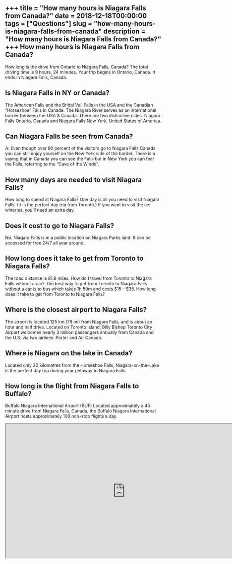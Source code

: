 +++
title = "How many hours is Niagara Falls from Canada?"
date = 2018-12-18T00:00:00
tags = ["Questions"]
slug = "how-many-hours-is-niagara-falls-from-canada"
description = "How many hours is Niagara Falls from Canada?"
+++
How many hours is Niagara Falls from Canada?
--------------------------------------------

How long is the drive from Ontario to Niagara Falls, Canada? The total driving time is 9 hours, 24 minutes. Your trip begins in Ontario, Canada. It ends in Niagara Falls, Canada.

Is Niagara Falls in NY or Canada?
---------------------------------

The American Falls and the Bridal Veil Falls in the USA and the Canadian “Horseshoe” Falls in Canada. The Niagara River serves as an international border between the USA &amp; Canada. There are two distinctive cities. Niagara Falls Ontario, Canada and Niagara Falls New York, United States of America.

Can Niagara Falls be seen from Canada?
--------------------------------------

A: Even though over 90 percent of the visitors go to Niagara Falls Canada you can still enjoy yourself on the New York side of the border. There is a saying that in Canada you can see the Falls but in New York you can feel the Falls, referring to the “Cave of the Winds”.

How many days are needed to visit Niagara Falls?
------------------------------------------------

How long to spend at Niagara Falls? One day is all you need to visit Niagara Falls. (It is the perfect day trip from Toronto.) If you want to visit the ice wineries, you’ll need an extra day.

Does it cost to go to Niagara Falls?
------------------------------------

No. Niagara Falls is in a public location on Niagara Parks land. It can be accessed for free 24/7 all year around.

How long does it take to get from Toronto to Niagara Falls?
-----------------------------------------------------------

The road distance is 81.9 miles. How do I travel from Toronto to Niagara Falls without a car? The best way to get from Toronto to Niagara Falls without a car is to bus which takes 1h 50m and costs $15 – $35. How long does it take to get from Toronto to Niagara Falls?

Where is the closest airport to Niagara Falls?
----------------------------------------------

The airport is located 125 km (78 mi) from Niagara Falls, and is about an hour and half drive. Located on Toronto Island, Billy Bishop Toronto City Airport welcomes nearly 3 million passengers annually from Canada and the U.S. via two airlines: Porter and Air Canada.

Where is Niagara on the lake in Canada?
---------------------------------------

Located only 20 kilometres from the Horseshoe Falls, Niagara-on-the-Lake is the perfect day trip during your getaway to Niagara Falls.

How long is the flight from Niagara Falls to Buffalo?
-----------------------------------------------------

Buffalo Niagara International Airport (BUF) Located approximately a 45 minute drive from Niagara Falls, Canada, the Buffalo Niagara International Airport hosts approximately 100 non-stop flights a day.

<iframe allow="accelerometer; autoplay; clipboard-write; encrypted-media; gyroscope; picture-in-picture" allowfullscreen="" class="__youtube_prefs__  epyt-is-override  no-lazyload" data-no-lazy="1" data-origheight="433" data-origwidth="770" data-skipgform_ajax_framebjll="" height="433" id="_ytid_88108" loading="lazy" src="https://www.youtube.com/embed/q9E1Ugsi_7c?enablejsapi=1&autoplay=0&cc_load_policy=0&cc_lang_pref=&iv_load_policy=1&loop=0&modestbranding=0&rel=1&fs=1&playsinline=0&autohide=2&theme=dark&color=red&controls=1&" title="YouTube player" width="770"></iframe>
